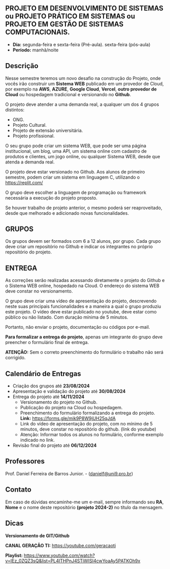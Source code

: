 ## PROJETO EM DESENVOLVIMENTO DE SISTEMAS ou PROJETO PRÁTICO EM SISTEMAS ou  PROJETO EM GESTÃO DE SISTEMAS COMPUTACIONAIS.
* **Dia:** segunda-feira e sexta-feira (Pré-aula). sexta-feira (pós-aula)
* **Período:** manhã/noite

## Descrição

Nesse semestre teremos um novo desafio na construção do Projeto, onde vocês irão construir um **Sistema WEB** publicado em um provedor de Cloud, por exemplo na **AWS**, **AZURE**, **Google Cloud**, **Vercel**, **outro provedor de Cloud** ou hospedagem tradicional e versionando no **Github**.

O projeto deve atender a uma demanda real, a qualquer um dos 4 grupos distintos:
 - ONG.
 - Projeto Cultural.
 - Projeto de extensão universitária.
 - Projeto profissional.

O seu grupo pode criar um sistema WEB, que pode ser uma página institucional, um blog, uma API, um sistema online com cadastro de produtos e clientes, um jogo online, ou qualquer Sistema WEB, desde que atenda a demanda real.

O projeto deve estar versionado no Github. Aos alunos de primeiro semestre, podem criar um sistema em linguagem C, utilizando o https://replit.com/

O grupo deve escolher a linguagem de programação ou framework necessária a execução do projeto proposto.  

Se houver trabalho de projeto anterior, o mesmo poderá ser reaproveitado, desde que melhorado e adicionado novas funcionalidades.


## GRUPOS 

Os grupos devem ser formados com 6 a 12 alunos, por grupo. Cada grupo deve criar um repositório no Github e indicar os integrantes no próprio repositório do projeto. 


## ENTREGA 

As correções serão realizadas acessando diretamente o projeto do Github e o Sistema WEB online, hospedado na Cloud. O endereço do sistema WEB deve constar no versionamento.

O grupo deve criar uma vídeo de apresentação do projeto, descrevendo neste suas principais funcionalidades e a maneira a qual o grupo produziu este projeto.
O vídeo deve estar publicado no youtube, deve estar como público ou não listado. Com duração mínima de 5 minutos.

Portanto, não enviar o projeto, documentação ou códigos por e-mail.

**Para formalizar a entrega do projeto**, apenas um integrante do grupo deve preencher o formulário final de entrega.
	
**ATENÇÃO:**
Sem o correto preenchimento do formulário o trabalho não será corrigido. 


## Calendário de Entregas
* Criação dos grupos até **23/08/2024**
* Apresentação e validação do projeto até **30/08/2024**
* Entrega do projeto até **14/11/2024**
	+ Versionamento do projeto no Github. 
	+ Publicação do projeto na Cloud ou hospedagem.
	+ Preenchimento do formulário formalizando a entrega do projeto. **Link:** https://forms.gle/mik9P8W9jUH25qJdA
  + Link do vídeo de apresentação do projeto, com no mínimo de 5 minutos, deve constar no repositório do github. (link do youtube)
  + Atenção: Informar todos os alunos no formulário, conforme exemplo indicado no link.
* Revisão final do projeto até **06/12/2024**
    
## Professores
Prof.  Daniel Ferreira de Barros Junior. - ([danielf@uni9.pro.br](mailto:danielf@uni9.pro.br))



## Contato
Em caso de dúvidas encaminhe-me um e-mail, sempre informando seu **RA**, **Nome** e o nome deste repositório **(projeto 2024-2)** no título da mensagem.


## Dicas
**Versionamento de GIT/Github**

**CANAL GERAÇÃO TI:** https://youtube.com/geracaoti

**Playlist:** 
https://www.youtube.com/watch?v=IEz_0ZQZ3sQ&list=PL4ITHPnJ4STiWISI4cwYoaAy5PATKOh9x






